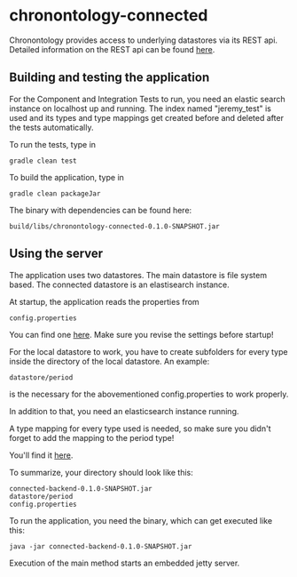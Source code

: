 # chronontology-connected

Chronontology provides access to underlying datastores via its REST api.
Detailed information on the REST api can be found [here](docs/rest-api-reference.md).

## Building and testing the application

For the Component and Integration Tests to run, you need an elastic search 
instance on localhost up and running. The index named "jeremy_test" 
is used and its types and type mappings get created before and deleted after the tests automatically.

To run the tests, type in
```
gradle clean test
```

To build the application, type in

```
gradle clean packageJar
```

The binary with dependencies can be found here:

```
build/libs/chronontology-connected-0.1.0-SNAPSHOT.jar
```

## Using the server

The application uses two datastores. The main datastore is
file system based. The connected datastore is an elastisearch instance.

At startup, the application reads the properties from 

```
config.properties
```

You can find one [here](config.properties). Make sure you revise the settings before startup!

For the local datastore to work, you have to create subfolders for every type 
inside the directory of the local datastore. An example:

```
datastore/period
```

is the necessary for the abovementioned config.properties to work properly.

In addition to that, you need an elasticsearch instance running.

A type mapping for every type used is needed, so make sure 
you didn't forget to add the mapping to the period type!
 
You'll find it [here](src/main/resources/mapping.json).

To summarize, your directory should look like this:

```
connected-backend-0.1.0-SNAPSHOT.jar
datastore/period
config.properties
```

To run the application, you need the binary, which can get executed like this:

```
java -jar connected-backend-0.1.0-SNAPSHOT.jar
```

Execution of the main method starts an embedded jetty server.






